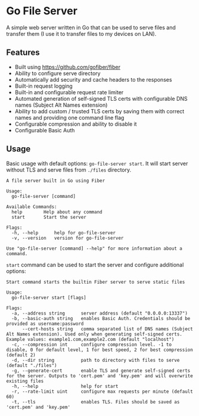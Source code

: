 # Go File Server
A simple web server written in Go that can be used to serve files and transfer them (I use it to transfer files to my devices on LAN).

## Features
* Built using https://github.com/gofiber/fiber
* Ability to configure serve directory
* Automatically add security and cache headers to the responses
* Built-in request logging
* Built-in and configurable request rate limiter
* Automated generation of self-signed TLS certs with configurable DNS names (Subject Alt Names extension)
* Ability to add custom / trusted TLS certs by saving them with correct names and providing one command line flag
* Configurable compression and ability to disable it
* Configurable Basic Auth

## Usage
Basic usage with default options: ```go-file-server start```. It will start server without TLS and serve files from ```./files``` directory.

```
A file server built in Go using Fiber

Usage:
  go-file-server [command]

Available Commands:
  help        Help about any command
  start       Start the server

Flags:
  -h, --help      help for go-file-server
  -v, --version   version for go-file-server

Use "go-file-server [command] --help" for more information about a command.
```

```start``` command can be used to start the server and configure additional options:
```
Start command starts the builtin Fiber server to serve static files

Usage:
  go-file-server start [flags]

Flags:
  -a, --address string      server address (default "0.0.0.0:13337")
  -b, --basic-auth string   enables Basic Auth. Credentials should be provided as username:password
      --cert-hosts string   comma separated list of DNS names (Subject Alt Names extension). Used only when generating self-signed certs. Example values: example1.com,example2.com (default "localhost")
  -c, --compression int     configure compression level. -1 to disable, 0 for default level, 1 for best speed, 2 for best compression (default 2)
  -d, --dir string          path to directory with files to serve (default "./files")
  -g, --generate-cert       enable TLS and generate self-signed certs for the server. Outputs to 'cert.pem' and 'key.pem' and will overwrite existing files
  -h, --help                help for start
  -r, --rate-limit uint     configure max requests per minute (default 60)
  -t, --tls                 enables TLS. Files should be saved as 'cert.pem' and 'key.pem'
```
